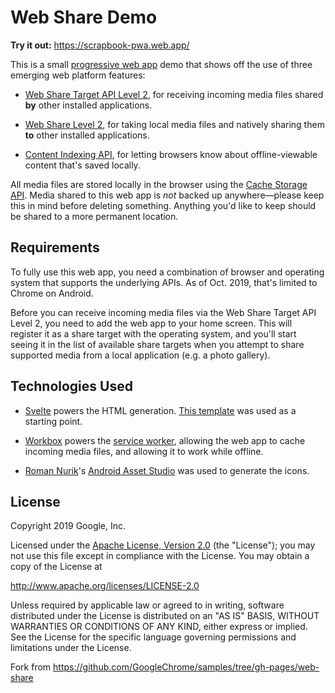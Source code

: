 # Web Share Demo

**Try it out:** https://scrapbook-pwa.web.app/

This is a small [progressive web app](https://developers.google.com/web/progressive-web-apps/)
demo that shows off the use of three emerging web platform features:

- [Web Share Target API Level 2](https://developers.google.com/web/updates/2018/12/web-share-target),
for receiving incoming media files shared **by** other installed applications.

- [Web Share Level 2](https://developers.google.com/web/updates/2019/05/web-share-files),
for taking local media files and natively sharing them **to** other installed applications.

- [Content Indexing API](https://web.dev/content-indexing-api/),
for letting browsers know about offline-viewable content that's saved locally.

All media files are stored locally in the browser using the
[Cache Storage API](https://developers.google.com/web/fundamentals/instant-and-offline/web-storage/cache-api).
Media shared to this web app is _not_ backed up anywhere—please keep this in
mind before deleting something. Anything you'd like to keep should be shared to
a more permanent location.

## Requirements

To fully use this web app, you need a combination of browser and operating
system that supports the underlying APIs. As of Oct. 2019, that's limited to
Chrome on Android.

Before you can receive incoming media files via the Web Share Target API Level
2, you need to add the web app to your home screen. This will register it as a
share target with the operating system, and you'll start seeing it in the list
of available share targets when you attempt to share supported media from a
local application (e.g. a photo gallery).

## Technologies Used

- [Svelte](https://svelte.dev) powers the HTML generation.
[This template](https://github.com/sveltejs/template) was used as a starting point.

- [Workbox](https://developers.google.com/web/tools/workbox/) powers the
[service worker](workbox-config.js), allowing the web app to cache incoming
media files, and allowing it to work while offline.

- [Roman Nurik](https://twitter.com/romannurik)'s
[Android Asset Studio](https://romannurik.github.io/AndroidAssetStudio/)
was used to generate the icons.

## License

Copyright 2019 Google, Inc.

Licensed under the [Apache License, Version 2.0](LICENSE) (the "License");
you may not use this file except in compliance with the License. You may
obtain a copy of the License at

  http://www.apache.org/licenses/LICENSE-2.0

Unless required by applicable law or agreed to in writing, software
distributed under the License is distributed on an "AS IS" BASIS,
WITHOUT WARRANTIES OR CONDITIONS OF ANY KIND, either express or implied.
See the License for the specific language governing permissions and
limitations under the License.


Fork from https://github.com/GoogleChrome/samples/tree/gh-pages/web-share